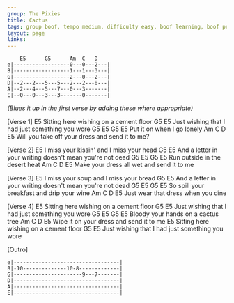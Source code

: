 ```yaml
---
group: The Pixies
title: Cactus
tags: group boof, tempo medium, difficulty easy, boof learning, boof priority
layout: page
links:
---
```



```
    E5      G5      Am  C   D
e|------------------0---0---2---|
B|------------------1---1---3---|
G|------------------2---0---2---|
D|--2---2---5---5---2---2---0---|
A|--2---4---5---7---0---3-------|
E|--0---0---3---3-------0-------|
```
*(Blues it up in the first verse by adding these where appropriate)*
 
[Verse 1]
E5
Sitting here wishing on a cement floor
     G5                      E5
Just wishing that I had just something you wore
G5     E5        G5     E5
Put it on when I go lonely
         Am            C         D          E5
Will you take off your dress and send it to me?
 
[Verse 2]
E5
I miss your kissin' and I miss your head
       G5                             E5
And a letter in your writing doesn't mean you're not dead
G5       E5          G5     E5
Run outside in the desert heat
           Am        C       D         E5
Make your dress all wet and send it to me
 
[Verse 3]
E5
I miss your soup and I miss your bread
       G5                             E5
And a letter in your writing doesn't mean you're not dead
G5              E5           G5        E5
So spill your breakfast and drip your wine
     Am         C         D     E5
Just wear that dress when you dine
 
[Verse 4]
E5
Sitting here wishing on a cement floor
       G5                             E5
Just wishing that I had just something you wore
G5       E5          G5     E5
Bloody your hands on a cactus tree
  Am             C          D        E5
Wipe it on your dress and send it to me
E5
Sitting here wishing on a cement floor
       G5                             E5
Just wishing that I had just something you wore
 
[Outro]
``` 
e|----------------------------------|
B|-10--------------10-8-------------|
G|----------------------9---7-------|
D|----------------------------------|
A|----------------------------------|
E|----------------------------------|
```


